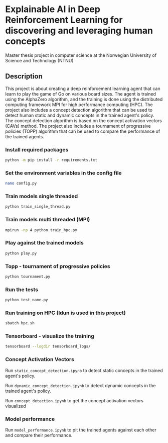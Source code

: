 # Explainable AI in Deep Reinforcement Learning for discovering and leveraging human concepts

Master thesis project in computer science at the Norwegian University of Science and Technology (NTNU)

## Description
This project is about creating a deep reinforcement learning agent that can learn to play the game of Go on various board sizes. The agent is trained using the AlphaZero algorithm, and the training is done using the distributed computing framework MPI for high performance computing (HPC). The project also includes a concept detection algorithm that can be used to detect human static and dynamic concepts in the trained agent's policy. The concept detection algorithm is based on the concept activation vectors (CAVs) method. The project also includes a tournament of progressive policies (TOPP) algorithm that can be used to compare the performance of the trained agents.

### Install required packages
```bash
python -m pip install -r requirements.txt
```

### Set the environment variables in the config file
```bash
nano config.py
```

### Train models single threaded
```bash
python train_single_thread.py
```

### Train models multi threaded (MPI)
```bash
mpirun -np 4 python train_hpc.py
```

### Play against the trained models
```bash
python play.py
```

### Topp - tournament of progressive policies
```bash
python tournament.py
```

### Run the tests
```bash
python test_name.py
```

### Run training on HPC (Idun is used in this project)
```bash
sbatch hpc.sh
```

### Tensorboard - visualize the training
```bash
tensorboard --logdir tensorboard_logs/
```

### Concept Activation Vectors
Run ```static_concept_detection.ipynb``` to detect static concepts in the trained agent's policy.

Run ```dynamic_concept_detection.ipynb``` to detect dynamic concepts in the trained agent's policy.

Run ```concept_detection.ipynb``` to get the concept activation vectors visualized

### Model performance
Run ```model_performance.ipynb``` to pit the trained agents against each other and compare their performance.

